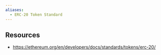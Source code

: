 ```yaml
---
aliases:
  - ERC-20 Token Standard
---
```



## Resources
- https://ethereum.org/en/developers/docs/standards/tokens/erc-20/